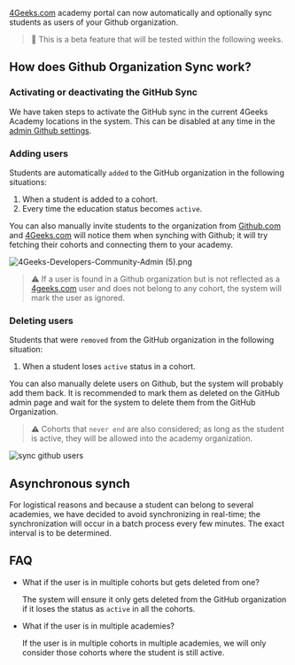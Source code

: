 [4Geeks.com](http://4Geeks.com) academy portal can now automatically and optionally sync students as users of your Github organization.

> 🐞 This is a beta feature that will be tested within the following weeks.

## How does Github Organization Sync work?

### Activating or deactivating the GitHub Sync

We have taken steps to activate the GitHub sync in the current 4Geeks Academy locations in the system. This can be disabled at any time in the [admin Github settings](https://admin.4geeks.com/admin/github).

### Adding users

Students are automatically `added` to the GitHub organization in the following situations:

1. When a student is added to a cohort. 
2. Every time the education status becomes `active`.

You can also manually invite students to the organization from [Github.com](http://Github.com) and [4Geeks.com](http://4Geeks.com) will notice them when synching with Github; it will try fetching their cohorts and connecting them to your academy.

![4Geeks-Developers-Community-Admin (5).png](https://github.com/breatheco-de/knowledge-base/blob/main/images/4Geeks-Developers-Community-Admin_(5).png?raw=true)

> ⚠️ If a user is found in a Github organization but is not reflected as a [4geeks.com](http://4geeks.com) user and does not belong to any cohort, the system will mark the user as ignored.

### Deleting users

Students that were `removed` from the GitHub organization in the following situation:

1. When a student loses `active` status in a cohort.

You can also manually delete users on Github, but the system will probably add them back. It is recommended to mark them as deleted on the GitHub admin page and wait for the system to delete them from the GitHub Organization.

> ⚠️ Cohorts that `never end` are also considered; as long as the student is active, they will be allowed into the academy organization.

![sync github users](https://storage.googleapis.com/breathecode-asset-images/bcfa2f990e94bb6d13f293926956d37f86b2778248bcb9e804d43a97c1272d6b.gif?raw=true)

## Asynchronous synch

For logistical reasons and because a student can belong to several academies, we have decided to avoid synchronizing in real-time; the synchronization will occur in a batch process every few minutes. The exact interval is to be determined.

## FAQ

- What if the user is in multiple cohorts but gets deleted from one?
    
    The system will ensure it only gets deleted from the GitHub organization if it loses the status as `active` in all the cohorts.
    
- What if the user is in multiple academies?
    
    If the user is in multiple cohorts in multiple academies, we will only consider those cohorts where the student is still active.
